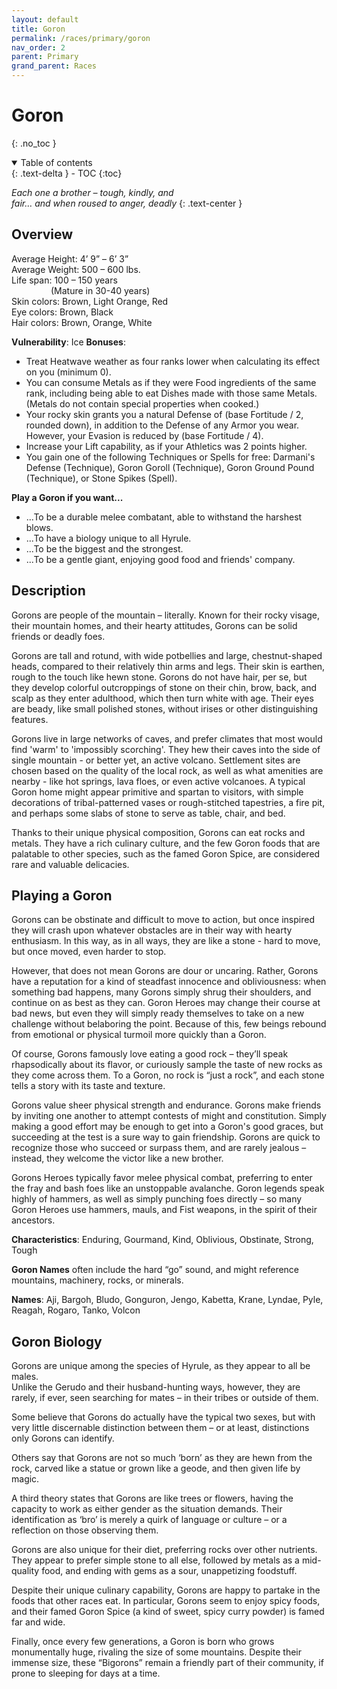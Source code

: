 ```yaml
---
layout: default
title: Goron
permalink: /races/primary/goron
nav_order: 2
parent: Primary
grand_parent: Races
---
```


# Goron
{: .no_toc }

<details open markdown="block">
  <summary>
    Table of contents
  </summary>
  {: .text-delta }
- TOC
{:toc}
</details>

*Each one a brother – tough, kindly, and*   
*fair… and when roused to anger, deadly*
{: .text-center }

## Overview

Average Height: 4’ 9” – 6’ 3”  
Average Weight: 500 – 600 lbs.  
Life span: 100 – 150 years  
&nbsp;&nbsp;&nbsp;&nbsp;&nbsp;&nbsp;&nbsp;&nbsp;&nbsp;&nbsp;&nbsp;&nbsp;&nbsp;&nbsp;&nbsp;&nbsp;(Mature in 30-40 years)  
Skin colors: Brown, Light Orange, Red  
Eye colors: Brown, Black  
Hair colors: Brown, Orange, White

**Vulnerability**: Ice
**Bonuses**:
- Treat Heatwave weather as four ranks lower when calculating its effect on you (minimum 0).
- You can consume Metals as if they were Food ingredients of the same rank, including being able to eat Dishes made with those same Metals. (Metals do not contain special properties when cooked.)
- Your rocky skin grants you a natural Defense of (base Fortitude / 2, rounded down), in addition to the Defense of any Armor you wear. However, your Evasion is reduced by (base Fortitude / 4).
- Increase your Lift capability, as if your Athletics was 2 points higher. 
- You gain one of the following Techniques or Spells for free: Darmani's Defense (Technique), Goron Goroll (Technique), Goron Ground Pound (Technique), or Stone Spikes (Spell).

**Play a Goron if you want...**
- ...To be a durable melee combatant, able to withstand the harshest blows.
- ...To have a biology unique to all Hyrule.
- ...To be the biggest and the strongest.
- ...To be a gentle giant, enjoying good food and friends' company.

## Description

Gorons are people of the mountain – literally. Known for their rocky visage, their mountain homes, and their hearty attitudes, Gorons can be solid friends or deadly foes.

Gorons are tall and rotund, with wide potbellies and large, chestnut-shaped heads, compared to their relatively thin arms and legs. Their skin is earthen, rough to the touch like hewn stone. Gorons do not have hair, per se, but they develop colorful outcroppings of stone on their chin, brow, back, and scalp as they enter adulthood, which then turn white with age. Their eyes are beady, like small polished stones, without irises or other distinguishing features.

Gorons live in large networks of caves, and prefer climates that most would find 'warm' to 'impossibly scorching'. They hew their caves into the side of single mountain - or better yet, an active volcano. Settlement sites are chosen based on the quality of the local rock, as well as what amenities are nearby - like hot springs, lava floes, or even active volcanoes. A typical Goron home might appear primitive and spartan to visitors, with simple decorations of tribal-patterned vases or rough-stitched tapestries, a fire pit, and perhaps some slabs of stone to serve as table, chair, and bed. 

Thanks to their unique physical composition, Gorons can eat rocks and metals. They have a rich culinary culture, and the few Goron foods that are palatable to other species, such as the famed Goron Spice, are considered rare and valuable delicacies.

## Playing a Goron

Gorons can be obstinate and difficult to move to action, but once inspired they will crash upon whatever obstacles are in their way with hearty enthusiasm. In this way, as in all ways, they are like a stone - hard to move, but once moved, even harder to stop.

However, that does not mean Gorons are dour or uncaring. Rather, Gorons have a reputation for a kind of steadfast innocence and obliviousness: when something bad happens, many Gorons simply shrug their shoulders, and continue on as best as they can. Goron Heroes may change their course at bad news, but even they will simply ready themselves to take on a new challenge without belaboring the point. Because of this, few beings rebound from emotional or physical turmoil more quickly than a Goron.

Of course, Gorons famously love eating a good rock – they’ll speak rhapsodically about its flavor, or curiously sample the taste of new rocks as they come across them. To a Goron, no rock is “just a rock”, and each stone tells a story with its taste and texture.

Gorons value sheer physical strength and endurance. Gorons make friends by inviting one another to attempt contests of might and constitution. Simply making a good effort may be enough to get into a Goron's good graces, but succeeding at the test is a sure way to gain friendship. Gorons are quick to recognize those who succeed or surpass them, and are rarely jealous – instead, they welcome the victor like a new brother.

Gorons Heroes typically favor melee physical combat, preferring to enter the fray and bash foes like an unstoppable avalanche. Goron legends speak highly of hammers, as well as simply punching foes directly – so many Goron Heroes use hammers, mauls, and Fist weapons, in the spirit of their ancestors.

**Characteristics**: Enduring, Gourmand, Kind, Oblivious, Obstinate, Strong, Tough

**Goron Names** often include the hard “go” sound, and might reference mountains, machinery, rocks, or minerals.

**Names**: Aji, Bargoh, Bludo, Gonguron, Jengo, Kabetta, Krane, Lyndae, Pyle, Reagah, Rogaro, Tanko, Volcon

## Goron Biology

Gorons are unique among the species of Hyrule, as they appear to all be males.  
Unlike the Gerudo and their husband-hunting ways, however, they are rarely, if ever, seen searching for mates – in their tribes or outside of them. 

Some believe that Gorons do actually have the typical two sexes, but with very little discernable distinction between them – or at least, distinctions only Gorons can identify.

Others say that Gorons are not so much ‘born’ as they are hewn from the rock, carved like a statue or grown like a geode, and then given life by magic.

A third theory states that Gorons are like trees or flowers, having the capacity to work as either gender as the situation demands. Their identification as ‘bro’ is merely a quirk of language or culture – or a reflection on those observing them.

Gorons are also unique for their diet, preferring rocks over other nutrients. They appear to prefer simple stone to all else, followed by metals as a mid-quality food, and ending with gems as a sour, unappetizing foodstuff.

Despite their unique culinary capability, Gorons are happy to partake in the foods that other races eat. In particular, Gorons seem to enjoy spicy foods, and their famed Goron Spice (a kind of sweet, spicy curry powder) is famed far and wide.

Finally, once every few generations, a Goron is born who grows monumentally huge, rivaling the size of some mountains. Despite their immense size, these “Bigorons” remain a friendly part of their community, if prone to sleeping for days at a time.
